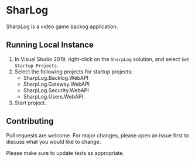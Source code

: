 # SharLog

SharpLog is a video game backog application.

## Running Local Instance

1. In Visual Studio 2019, right-click on the `SharpLog` solution, and select `Set Startup Projects`.
2. Select the following projects for startup projects:
   - SharpLog.Backlog.WebAPI
   - SharpLog.Gateway.WebAPI
   - SharpLog.Security.WebAPI
   - SharpLog.Users.WebAPI
3. Start project.

## Contributing
Pull requests are welcome. For major changes, please open an issue first to discuss what you would like to change.

Please make sure to update tests as appropriate.
